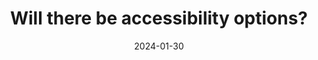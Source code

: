 ---
title: Will there be accessibility options?
question: Will there be accessibility options? for example, I'm deaf, I like subtitles for sounds, my brother can't read small texts, some people have ADHD, and they like visuals that predict where a bomb will explode, the size, or when an enemy will attack, just to focus.
answer: Hey Lusia! We believe in every person's Right To Play and we aspire for Hytale to be as accessible to as many as possible! Implementing features such as subtitles for dialouge and captions for non-speech sounds is high on our priority list. But we are also consciously designing with accessibility in mind, so that our systems are not inaccessible to begin with. For example, we use multiple sensory methods to deliver essential gameplay info, so that we don't rely on audio alone. :)
platform: Twitter
answeredby: Alex | "Sierra"
answeredbyrole: Senior UX Designer
source: https://x.com/JLtZD/status/1685322600216715267
layout: layouts/answerhytale.html
tags: 
    - answer 
    - askhytale
    - accessibility 
date: 2024-01-30
---